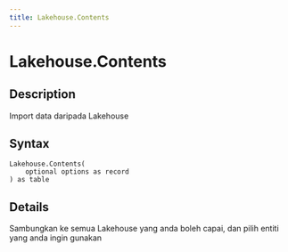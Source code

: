 ```yaml
---
title: Lakehouse.Contents
---
```


# Lakehouse.Contents


## Description

Import data daripada Lakehouse


## Syntax

```powerquery
Lakehouse.Contents(
    optional options as record
) as table
```


## Details

Sambungkan ke semua Lakehouse yang anda boleh capai, dan pilih entiti yang anda ingin gunakan



